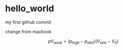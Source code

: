 # hello_world
my first github commit

change from macbook

$$p V_{work} = (p_{high} - p_{atm})(V_{atm}-V_0)$$


